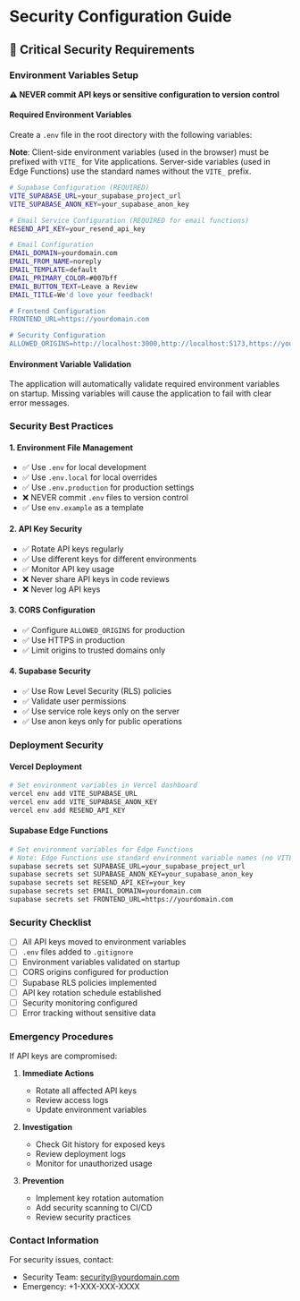 # Security Configuration Guide

## 🔐 Critical Security Requirements

### Environment Variables Setup

**⚠️ NEVER commit API keys or sensitive configuration to version control**

#### Required Environment Variables

Create a `.env` file in the root directory with the following variables:

**Note**: Client-side environment variables (used in the browser) must be prefixed with `VITE_` for Vite applications. Server-side variables (used in Edge Functions) use the standard names without the `VITE_` prefix.

```bash
# Supabase Configuration (REQUIRED)
VITE_SUPABASE_URL=your_supabase_project_url
VITE_SUPABASE_ANON_KEY=your_supabase_anon_key

# Email Service Configuration (REQUIRED for email functions)
RESEND_API_KEY=your_resend_api_key

# Email Configuration
EMAIL_DOMAIN=yourdomain.com
EMAIL_FROM_NAME=noreply
EMAIL_TEMPLATE=default
EMAIL_PRIMARY_COLOR=#007bff
EMAIL_BUTTON_TEXT=Leave a Review
EMAIL_TITLE=We'd love your feedback!

# Frontend Configuration
FRONTEND_URL=https://yourdomain.com

# Security Configuration
ALLOWED_ORIGINS=http://localhost:3000,http://localhost:5173,https://yourdomain.com
```

#### Environment Variable Validation

The application will automatically validate required environment variables on startup. Missing variables will cause the application to fail with clear error messages.

### Security Best Practices

#### 1. Environment File Management
- ✅ Use `.env` for local development
- ✅ Use `.env.local` for local overrides
- ✅ Use `.env.production` for production settings
- ❌ NEVER commit `.env` files to version control
- ✅ Use `env.example` as a template

#### 2. API Key Security
- ✅ Rotate API keys regularly
- ✅ Use different keys for different environments
- ✅ Monitor API key usage
- ❌ Never share API keys in code reviews
- ❌ Never log API keys

#### 3. CORS Configuration
- ✅ Configure `ALLOWED_ORIGINS` for production
- ✅ Use HTTPS in production
- ✅ Limit origins to trusted domains only

#### 4. Supabase Security
- ✅ Use Row Level Security (RLS) policies
- ✅ Validate user permissions
- ✅ Use service role keys only on the server
- ✅ Use anon keys only for public operations

### Deployment Security

#### Vercel Deployment
```bash
# Set environment variables in Vercel dashboard
vercel env add VITE_SUPABASE_URL
vercel env add VITE_SUPABASE_ANON_KEY
vercel env add RESEND_API_KEY
```

#### Supabase Edge Functions
```bash
# Set environment variables for Edge Functions
# Note: Edge Functions use standard environment variable names (no VITE_ prefix)
supabase secrets set SUPABASE_URL=your_supabase_project_url
supabase secrets set SUPABASE_ANON_KEY=your_supabase_anon_key
supabase secrets set RESEND_API_KEY=your_key
supabase secrets set EMAIL_DOMAIN=yourdomain.com
supabase secrets set FRONTEND_URL=https://yourdomain.com
```

### Security Checklist

- [ ] All API keys moved to environment variables
- [ ] `.env` files added to `.gitignore`
- [ ] Environment variables validated on startup
- [ ] CORS origins configured for production
- [ ] Supabase RLS policies implemented
- [ ] API key rotation schedule established
- [ ] Security monitoring configured
- [ ] Error tracking without sensitive data

### Emergency Procedures

If API keys are compromised:

1. **Immediate Actions**
   - Rotate all affected API keys
   - Review access logs
   - Update environment variables

2. **Investigation**
   - Check Git history for exposed keys
   - Review deployment logs
   - Monitor for unauthorized usage

3. **Prevention**
   - Implement key rotation automation
   - Add security scanning to CI/CD
   - Review security practices

### Contact Information

For security issues, contact:
- Security Team: security@yourdomain.com
- Emergency: +1-XXX-XXX-XXXX
